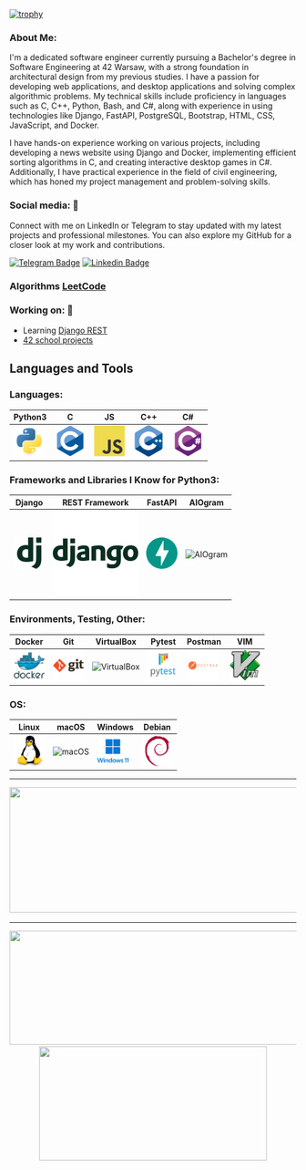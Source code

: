 [![trophy](https://github-profile-trophy.vercel.app/?username=abbosjon99&title=Stars,Followers,Commits,Repositories,MultipleLang,PullRequest&theme=onedark)](https://github.com/ryo-ma/github-profile-trophy)
  
### About Me:    
I'm a dedicated software engineer currently pursuing a Bachelor's degree in Software Engineering at 42 Warsaw, with a strong foundation in architectural design from my previous studies. I have a passion for developing web applications, and desktop applications and solving complex algorithmic problems. My technical skills include proficiency in languages such as C, C++, Python, Bash, and C#, along with experience in using technologies like Django, FastAPI, PostgreSQL, Bootstrap, HTML, CSS, JavaScript, and Docker.

I have hands-on experience working on various projects, including developing a news website using Django and Docker, implementing efficient sorting algorithms in C, and creating interactive desktop games in C#. Additionally, I have practical experience in the field of civil engineering, which has honed my project management and problem-solving skills.
       
   
### Social media: 📡    
Connect with me on LinkedIn or Telegram to stay updated with my latest projects and professional milestones. You can also explore my GitHub for a closer look at my work and contributions.

[![Telegram Badge](https://img.shields.io/badge/Telegram-blue?style=for-the-badge&logo=telegram&logoColor=white)](https://t.me/abbosjon99) 
[![Linkedin Badge](https://img.shields.io/badge/Linkedin-blue?style=for-the-badge&logo=Linkedin&logoColor=white)](https://www.linkedin.com/in/abbosjon99/)


### Algorithms [LeetCode](https://leetcode.com/u/abbossoft/)


### Working on: 🚀

- Learning [Django REST]([https://github.com/](https://github.com/coronado03/Speculo))
- [42 school projects](https://github.com/sammorozov/full_course_crypto_32) 


## Languages and Tools 
<div>

### Languages:
| Python3 | C | JS | C++ | C# |
|----------|----------|----------|-----|-----|
|  <img src="https://github.com/devicons/devicon/blob/master/icons/python/python-original.svg" title="Python"  alt="Python" width="55" height="55"/> |  <img src="https://github.com/devicons/devicon/blob/master/icons/c/c-original.svg" title="C"  alt="C" width="55" height="55"/> |  <img src="https://github.com/devicons/devicon/blob/master/icons/javascript/javascript-original.svg" title="JavaScript" alt="JavaScript" width="55" height="55"/> |  <img src="https://github.com/devicons/devicon/blob/master/icons/cplusplus/cplusplus-original.svg" title="C++" alt="C++" width="55" height="55"/>|  <img src="https://github.com/devicons/devicon/blob/master/icons/csharp/csharp-original.svg" title="C#" alt="C#" width="55" height="55"/>| 

  

### Frameworks and Libraries I Know for Python3:

| Django | REST Framework | FastAPI | AIOgram |
|--------|----------------|---------|---------|
| <img src="https://github.com/devicons/devicon/blob/master/icons/django/django-plain.svg" title="Django" alt="Django" width="55" height="55"/> |   <img src="https://github.com/devicons/devicon/blob/master/icons/django/django-plain-wordmark.svg" title="Django" alt="Django" width="150" /> | <img src="https://github.com/devicons/devicon/blob/master/icons/fastapi/fastapi-original.svg" title="FastAPI" alt="FastAPI" width="55" height="55"/> | <img src="https://avatars.githubusercontent.com/u/33784865?s=200&v=4" title="AIOgram" alt="AIOgram" width="55" height="55"/> |

  
### Environments, Testing, Other:

| Docker | Git | VirtualBox | Pytest | Postman | VIM |
|--------|-----|------------|--------|---------|-----|
| <img src="https://github.com/devicons/devicon/blob/master/icons/docker/docker-original-wordmark.svg" title="Docker" alt="Docker" width="55" height="55"/> | <img src="https://github.com/devicons/devicon/blob/master/icons/git/git-original-wordmark.svg" title="Git" alt="Git" width="55" height="55"/> | <img src="https://upload.wikimedia.org/wikipedia/commons/d/d5/Virtualbox_logo.png" title="VirtualBox" alt="VirtualBox" width="55" height="55"/> | <img src="https://github.com/devicons/devicon/blob/master/icons/pytest/pytest-original-wordmark.svg" title="pytest" alt="pytest" width="55" height="55"/> | <img src="https://github.com/devicons/devicon/blob/master/icons/postman/postman-original-wordmark.svg" title="Postman" alt="Postman" width="55" height="55"/> | <img src="https://github.com/devicons/devicon/blob/master/icons/vim/vim-original.svg" title="VIM" alt="VIM" width="55" height="55"/> |



### OS:

| Linux | macOS | Windows | Debian |
|-------|-------|---------|--------|
| <img src="https://github.com/devicons/devicon/blob/master/icons/linux/linux-original.svg" title="Linux" alt="Linux" width="55" height="55"/> | <img src="https://upload.wikimedia.org/wikipedia/commons/7/71/Finder_icon_macOS_Yosemite.png" title="macOS" alt="macOS" width="55" height="55"/> | <img src="https://github.com/devicons/devicon/blob/master/icons/windows11/windows11-original-wordmark.svg" title="Windows" alt="Windows" width="55" height="55"/> | <img src="https://github.com/devicons/devicon/blob/master/icons/debian/debian-original.svg" title="Debian" alt="Debian" width="55" height="55"/> |

</div>

---

  
<p align="center">
  <img width="800" height="220" src="https://streak-stats.demolab.com?user=abbosjon99&theme=highcontrast&hide_border=true&border_radius=5&card_width=800">
</p>


---




<p align="center">
  <img width="600" height="200" src="https://github-readme-stats.vercel.app/api?username=abbosjon99&show_icons=true&theme=vision-friendly-dark">
  <img width="400" height="200" src="https://github-readme-stats.vercel.app/api/top-langs/?username=abbosjon99&size_weight=0.0005&count_weight=0.3&layout=compact&theme=vision-friendly-dark">
</p>
 


<div id="header" align="center">
  <img src="https://komarev.com/ghpvc/?username=abbosjon99&style=for-the-badge&color=orange" alt=""/>
</div>
<!----
<p align="center">
 <img width="1000" src="assets/github-snake.svg" alt="snake"/>
</p>
----->



